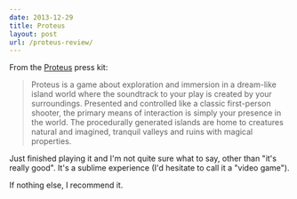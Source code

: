 ```yaml
---
date: 2013-12-29
title: Proteus
layout: post
url: /proteus-review/
---
```


From the [Proteus](http://www.visitproteus.com/) press kit:

> Proteus is a game about exploration and immersion in a dream-like island world where the soundtrack to your play is created by your surroundings. Presented and controlled like a classic first-person shooter, the primary means of interaction is simply your presence in the world. The procedurally generated islands are home to creatures natural and imagined, tranquil valleys and ruins with magical properties.

Just finished playing it and I'm not quite sure what to say, other than "it's really good". It's a sublime experience (I'd hesitate to call it a "video game").

If nothing else, I recommend it.
